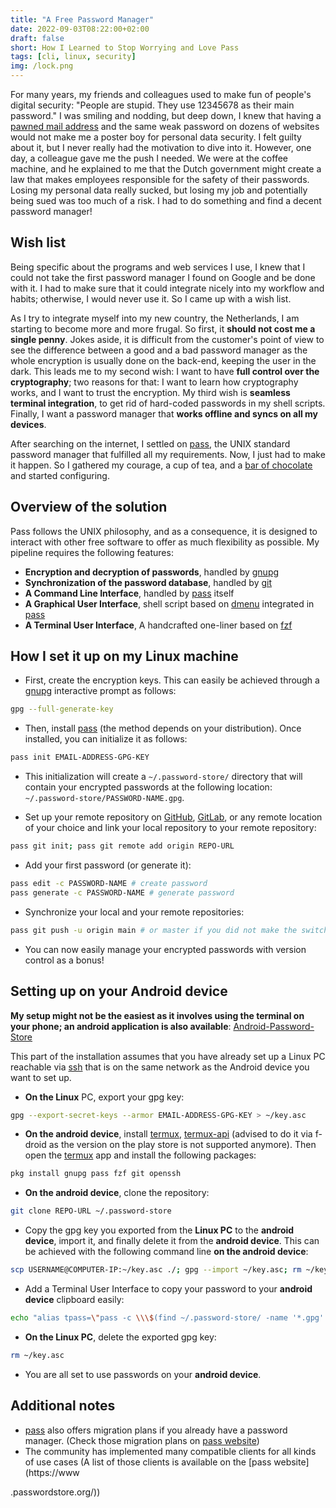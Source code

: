 ```yaml
---
title: "A Free Password Manager"
date: 2022-09-03T08:22:00+02:00
draft: false
short: How I Learned to Stop Worrying and Love Pass
tags: [cli, linux, security]
img: /lock.png
---
```


For many years, my friends and colleagues used to make fun of people's digital security: "People are stupid. They use 12345678 as their main password." I was smiling and nodding, but deep down, I knew that having a [pawned mail address](https://haveibeenpwned.com/) and the same weak password on dozens of websites would not make me a poster boy for personal data security. I felt guilty about it, but I never really had the motivation to dive into it. However, one day, a colleague gave me the push I needed. We were at the coffee machine, and he explained to me that the Dutch government might create a law that makes employees responsible for the safety of their passwords. Losing my personal data really sucked, but losing my job and potentially being sued was too much of a risk. I had to do something and find a decent password manager!

## Wish list

Being specific about the programs and web services I use, I knew that I could not take the first password manager I found on Google and be done with it. I had to make sure that it could integrate nicely into my workflow and habits; otherwise, I would never use it. So I came up with a wish list.

As I try to integrate myself into my new country, the Netherlands, I am starting to become more and more frugal. So first, it **should not cost me a single penny**. Jokes aside, it is difficult from the customer's point of view to see the difference between a good and a bad password manager as the whole encryption is usually done on the back-end, keeping the user in the dark. This leads me to my second wish: I want to have **full control over the cryptography**; two reasons for that: I want to learn how cryptography works, and I want to trust the encryption. My third wish is **seamless terminal integration**, to get rid of hard-coded passwords in my shell scripts. Finally, I want a password manager that **works offline and syncs on all my devices**.

After searching on the internet, I settled on [pass](https://www.passwordstore.org/), the UNIX standard password manager that fulfilled all my requirements. Now, I just had to make it happen. So I gathered my courage, a cup of tea, and a [bar of chocolate](https://tonyschocolonely.com/us/en) and started configuring.

## Overview of the solution

Pass follows the UNIX philosophy, and as a consequence, it is designed to interact with other free software to offer as much flexibility as possible. My pipeline requires the following features:

- **Encryption and decryption of passwords**, handled by [gnupg](https://www.gnupg.org/)
- **Synchronization of the password database**, handled by [git](https://git-scm.com/)
- **A Command Line Interface**, handled by [pass](https://www.passwordstore.org/) itself
- **A Graphical User Interface**, shell script based on [dmenu](https://tools.suckless.org/dmenu/) integrated in [pass](https://www.passwordstore.org/)
- **A Terminal User Interface**, A handcrafted one-liner based on [fzf](https://github.com/junegunn/fzf)

## How I set it up on my Linux machine

- First, create the encryption keys. This can easily be achieved through a [gnupg](https://www.gnupg.org/) interactive prompt as follows:
```bash
gpg --full-generate-key
```
- Then, install [pass](https://www.passwordstore.org/) (the method depends on your distribution). Once installed, you can initialize it as follows:
```bash
pass init EMAIL-ADDRESS-GPG-KEY
```
- This initialization will create a `~/.password-store/` directory that will contain your encrypted passwords at the following location: `~/.password-store/PASSWORD-NAME.gpg`.

- Set up your remote repository on [GitHub](https://github.com/), [GitLab](https://gitlab.com/), or any remote location of your choice and link your local repository to your remote repository:
```bash
pass git init; pass git remote add origin REPO-URL
```
- Add your first password (or generate it):
```bash
pass edit -c PASSWORD-NAME # create password
pass generate -c PASSWORD-NAME # generate password
```

- Synchronize your local and your remote repositories:
```bash
pass git push -u origin main # or master if you did not make the switch
```
- You can now easily manage your encrypted passwords with version control as a bonus!

## Setting up on your Android device

**My setup might not be the easiest as it involves using the terminal on your phone; an android application is also available**: [Android-Password-Store](https://github.com/android-password-store/Android-Password-Store#readme)

This part of the installation assumes that you have already set up a Linux PC reachable via [ssh](https://en.wikipedia.org/wiki/Secure_Shell) that is on the same network as the Android device you want to set up.

- **On the Linux** PC, export your gpg key:
```bash
gpg --export-secret-keys --armor EMAIL-ADDRESS-GPG-KEY > ~/key.asc
```
- **On the android device**, install [termux](https://github.com/termux/termux-app#github), [termux-api](https://github.com/termux/termux-api) (advised to do it via f-droid as the version on the play store is not supported anymore). Then open the [termux](https://github.com/termux/termux-app#github) app and install the following packages:
```bash
pkg install gnupg pass fzf git openssh
```
- **On the android device**, clone the repository:
```bash
git clone REPO-URL ~/.password-store
```
- Copy the gpg key you exported from the **Linux PC** to the **android device**, import it, and finally delete it from the **android device**. This can be achieved with the following command line **on the android device**:
```bash
scp USERNAME@COMPUTER-IP:~/key.asc ./; gpg --import ~/key.asc; rm ~/key.asc
```
- Add a Terminal User Interface to copy your password to your **android device** clipboard easily:
```bash
echo "alias tpass=\"pass -c \\\$(find ~/.password-store/ -name '*.gpg' | sed -e 's:^.*password-store/\\\\(.*\\\\).gpg\\\$:\\\\1:g' | fzf)\"" >> ~/.bash_aliases; source ~/.bash_aliases
```
- **On the Linux PC**, delete the exported gpg key:
```bash
rm ~/key.asc
```
- You are all set to use passwords on your **android device**.

## Additional notes

- [pass](https://www.passwordstore.org/) also offers migration plans if you already have a password manager. (Check those migration plans on [pass website](https://www.passwordstore.org/))
- The community has implemented many compatible clients for all kinds of use cases (A list of those clients is available on the [pass website](https://www

.passwordstore.org/))
